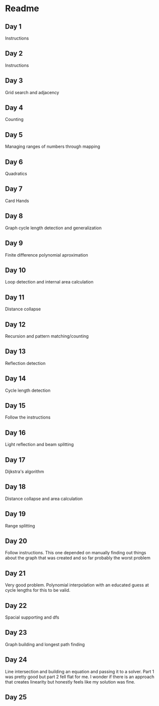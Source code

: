 # Readme

## Day 1

Instructions

## Day 2

Instructions

## Day 3

Grid search and adjacency

## Day 4

Counting

## Day 5

Managing ranges of numbers through mapping

## Day 6

Quadratics

## Day 7

Card Hands

## Day 8

Graph cycle length detection and generalization

## Day 9

Finite difference polynomial aproximation

## Day 10

Loop detection and internal area calculation

## Day 11

Distance collapse

## Day 12

Recursion and pattern matching/counting

## Day 13

Reflection detection

## Day 14

Cycle length detection

## Day 15

Follow the instructions

## Day 16

Light reflection and beam splitting

## Day 17 

Dijkstra's algorithm

## Day 18

Distance collapse and area calculation

## Day 19

Range splitting

## Day 20

Follow instructions. This one depended on manually finding out things about the
graph that was created and so far probably the worst problem

## Day 21

Very good problem. Polynomial interpolation with an educated guess at cycle
lengths for this to be valid. 

## Day 22

Spacial supporting and dfs

## Day 23

Graph building and longest path finding

## Day 24

Line intersection and building an equation and passing it to a solver.  Part 1
was pretty good but part 2 fell flat for me. I wonder if there is an approach
that creates linearity but honestly feels like my solution was fine.

## Day 25
